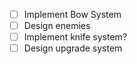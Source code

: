 - [ ] Implement Bow System
- [ ] Design enemies
- [ ] Implement knife system?
- [ ] Design upgrade system